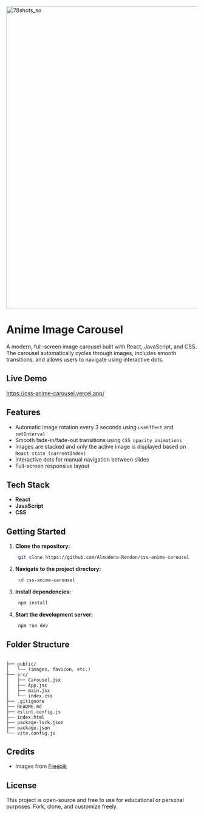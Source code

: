 
<img width="1511" height="795" alt="78shots_so" src="https://github.com/user-attachments/assets/15876496-003f-4bd9-aef4-59d423ceeedc" />


# Anime Image Carousel

A modern, full-screen image carousel built with React, JavaScript, and CSS. The carousel automatically cycles through images, includes smooth transitions, and allows users to navigate using interactive dots.

## Live Demo

https://css-anime-carousel.vercel.app/

## Features

- Automatic image rotation every 3 seconds using `useEffect` and `setInterval`
- Smooth fade-in/fade-out transitions using `CSS opacity animations`
- Images are stacked and only the active image is displayed based on `React state (currentIndex)`
- Interactive dots for manual navigation between slides
- Full-screen responsive layout

## Tech Stack

- **React**
- **JavaScript**
- **CSS**

## Getting Started

1. **Clone the repository:**

   ```bash
    git clone https://github.com/Almudena-Rendon/css-anime-carousel

2. **Navigate to the project directory:**

   ```bash
    cd css-anime-carousel
   
3. **Install dependencies:**

   ```bash
    npm install

4. **Start the development server:**

   ```bash
    npm run dev

## Folder Structure

```

├── public/
│   └── (images, favicon, etc.)
├── src/
│   ├── Carousel.jsx
│   ├── App.jsx
│   ├── main.jsx
│   └── index.css
├── .gitignore
├── README.md
├── eslint.config.js
├── index.html
├── package-lock.json
├── package.json
└── vite.config.js

```

## Credits

- Images from [Freepik](https://www.freepik.com/)

## License

This project is open-source and free to use for educational or personal purposes. Fork, clone, and customize freely.
